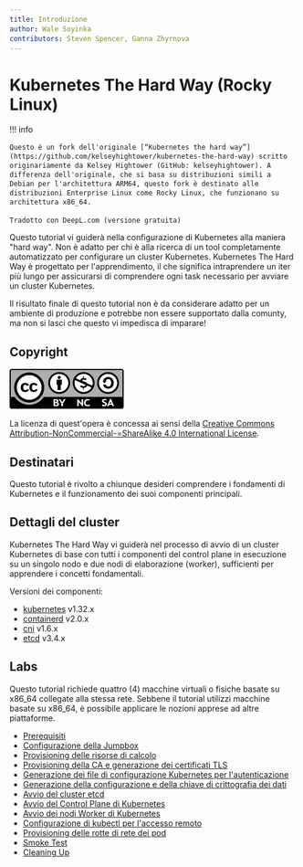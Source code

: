 ```yaml
---
title: Introduzione
author: Wale Soyinka
contributors: Steven Spencer, Ganna Zhyrnova
---
```


# Kubernetes The Hard Way (Rocky Linux)

!!! info

    Questo è un fork dell'originale [“Kubernetes the hard way”](https://github.com/kelseyhightower/kubernetes-the-hard-way) scritto originariamente da Kelsey Hightower (GitHub: kelseyhightower). A differenza dell'originale, che si basa su distribuzioni simili a Debian per l'architettura ARM64, questo fork è destinato alle distribuzioni Enterprise Linux come Rocky Linux, che funzionano su architettura x86_64.
    
    Tradotto con DeepL.com (versione gratuita)

Questo tutorial vi guiderà nella configurazione di Kubernetes alla maniera "hard way". Non è adatto per chi è alla ricerca di un tool completamente automatizzato per configurare un cluster Kubernetes. Kubernetes The Hard Way è progettato per l'apprendimento, il che significa intraprendere un iter più lungo per assicurarsi di comprendere ogni task necessario per avviare un cluster Kubernetes.

Il risultato finale di questo tutorial non è da considerare adatto per un ambiente di produzione e potrebbe non essere supportato dalla comunty, ma non si lasci che questo vi impedisca di imparare!

## Copyright

![Creative Commons License](images/cc_by_sa.png)

La licenza di quest'opera è concessa ai sensi della [Creative Commons Attribution-NonCommercial-=ShareAlike 4.0 International License](http://creativecommons.org/licenses/by-nc-sa/4.0/).

## Destinatari

Questo tutorial è rivolto a chiunque desideri comprendere i fondamenti di Kubernetes e il funzionamento dei suoi componenti principali.

## Dettagli del cluster

Kubernetes The Hard Way vi guiderà nel processo di avvio di un cluster Kubernetes di base con tutti i componenti del control plane in esecuzione su un singolo nodo e due nodi di elaborazione (worker), sufficienti per apprendere i concetti fondamentali.

Versioni dei componenti:

- [kubernetes](https://github.com/kubernetes/kubernetes) v1.32.x
- [containerd](https://github.com/containerd/containerd) v2.0.x
- [cni](https://github.com/containernetworking/cni) v1.6.x
- [etcd](https://github.com/etcd-io/etcd) v3.4.x

## Labs

Questo tutorial richiede quattro (4) macchine virtuali o fisiche basate su x86_64 collegate alla stessa rete. Sebbene il tutorial utilizzi macchine basate su x86_64, è possibile applicare le nozioni apprese ad altre piattaforme.

- [Prerequisiti](lab1-prerequisites.md)
- [Configurazione della Jumpbox](lab2-jumpbox.md)
- [Provisioning delle risorse di calcolo](lab3-compute-resources.md)
- [Provisioning della CA e generazione dei certificati TLS](lab4-certificate-authority.md)
- [Generazione dei file di configurazione Kubernetes per l'autenticazione](lab5-kubernetes-configuration-files.md)
- [Generazione della configurazione e della chiave di crittografia dei dati](lab6-data-encryption-keys.md)
- [Avvio del cluster etcd](lab7-bootstrapping-etcd.md)
- [Avvio del Control Plane di Kubernetes](lab8-bootstrapping-kubernetes-controllers.md)
- [Avvio dei nodi Worker di Kubernetes](lab9-bootstrapping-kubernetes-workers.md)
- [Configurazione di kubectl per l'accesso remoto](lab10-configuring-kubectl.md)
- [Provisioning delle rotte di rete dei pod](lab11-pod-network-routes.md)
- [Smoke Test](lab12-smoke-test.md)
- [Cleaning Up](lab13-cleanup.md)
